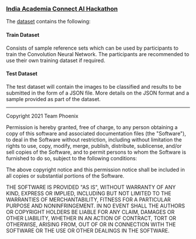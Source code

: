 ### [India Academia Connect AI Hackathon](https://gpuhackathons.org/index.php/event/india-academia-connect-ai-hackathon)

The [dataset](https://drive.google.com/drive/folders/1O8TT0s4zMyiI6zR-biVRoiLiAUy-W1H0) contains the following:

#### Train Dataset

Consists of sample reference sets which can be used by participants to train the Convolution Neural Network. The participants are recommended to use their own training dataset if required.

#### Test Dataset

The test dataset will contain the images to be classified and results to be submitted in the form of a JSON file. More details on the JSON format and a sample provided as part of the dataset.

---

Copyright 2021 Team Phoenix

Permission is hereby granted, free of charge, to any person obtaining a copy of
this software and associated documentation files (the "Software"), to deal in
the Software without restriction, including without limitation the rights to
use, copy, modify, merge, publish, distribute, sublicense, and/or sell copies
of the Software, and to permit persons to whom the Software is furnished to do
so, subject to the following conditions:

The above copyright notice and this permission notice shall be included in all
copies or substantial portions of the Software.

THE SOFTWARE IS PROVIDED "AS IS", WITHOUT WARRANTY OF ANY KIND, EXPRESS OR
IMPLIED, INCLUDING BUT NOT LIMITED TO THE WARRANTIES OF MERCHANTABILITY,
FITNESS FOR A PARTICULAR PURPOSE AND NONINFRINGEMENT. IN NO EVENT SHALL THE
AUTHORS OR COPYRIGHT HOLDERS BE LIABLE FOR ANY CLAIM, DAMAGES OR OTHER
LIABILITY, WHETHER IN AN ACTION OF CONTRACT, TORT OR OTHERWISE, ARISING FROM,
OUT OF OR IN CONNECTION WITH THE SOFTWARE OR THE USE OR OTHER DEALINGS IN THE
SOFTWARE.

